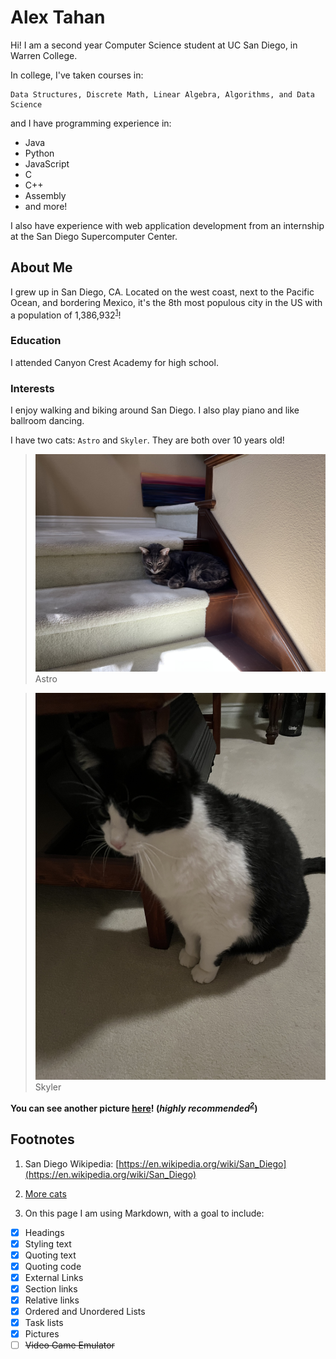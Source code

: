 # Alex Tahan

Hi! I am a second year Computer Science student at UC San Diego, in Warren College. 

In college, I've taken courses in:
```
Data Structures, Discrete Math, Linear Algebra, Algorithms, and Data Science
```
and I have programming experience in:

- Java
- Python
- JavaScript
- C
- C++
- Assembly
- and more!


I also have experience with web application development from an internship at the San Diego Supercomputer Center.

## About Me
I grew up in San Diego, CA. Located on the west coast, next to the Pacific Ocean, and bordering Mexico, it's the 8th most populous city in the US with a population of 1,386,932<sup>[1](#footnotes)</sup>!

### Education
I attended Canyon Crest Academy for high school.

### Interests

I enjoy walking and biking around San Diego. I also play piano and like ballroom dancing.

I have two cats: `Astro` and `Skyler`. They are both over 10 years old!

> ![Astro](pictures/IMG_2270.jpeg)
> Astro

> ![Skyler](pictures/IMG_2262.jpeg)
> Skyler

**You can see another picture [here](more_cats.md)! (*highly recommended<sup>[2](#footnotes)</sup>*)**

## Footnotes

1. San Diego Wikipedia: [https://en.wikipedia.org/wiki/San_Diego](https://en.wikipedia.org/wiki/San_Diego)
2. [More cats](more_cats.md)

3. On this page I am using Markdown, with a goal to include: 

 - [x] Headings
 - [x] Styling text
 - [x] Quoting text
 - [x] Quoting code
 - [x] External Links
 - [x] Section links
 - [x] Relative links
 - [x] Ordered and Unordered Lists
 - [x] Task lists
 - [x] Pictures
 - [ ] ~~Video Game Emulator~~
